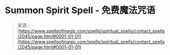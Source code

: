 <!--yml

category: 未分类

date: 2024-06-12 18:35:30

-->

# Summon Spirit Spell - 免费魔法咒语

> 来源：[https://www.spellsofmagic.com/spells/spiritual_spells/contact_spells/2045/page.html#0001-01-01](https://www.spellsofmagic.com/spells/spiritual_spells/contact_spells/2045/page.html#0001-01-01)
